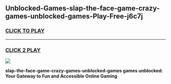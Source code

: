 
## Unblocked-Games-slap-the-face-game-crazy-games-unblocked-games-Play-Free-j6c7j
<h3>
<a href="https://premium76.site?title=slap-the-face-game-crazy-games-unblocked-games&ref=10A">CLICK TO PLAY</a></h3>
<hr>

<h3>
<a href="https://premium76.site?title=slap-the-face-game-crazy-games-unblocked-games&ref=10A">CLICK 2 PLAY</a>
  
</h3>

<a href="https://premium76.site?title=slap-the-face-game-crazy-games-unblocked-games&ref=10A"><img src="https://clearcache.store/games.png"></a>


**slap-the-face-game-crazy-games-unblocked-games games unblocked: Your Gateway to Fun and Accessible Online Gaming**
